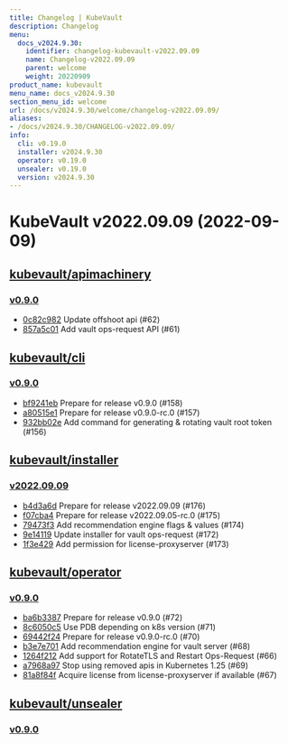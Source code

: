 ```yaml
---
title: Changelog | KubeVault
description: Changelog
menu:
  docs_v2024.9.30:
    identifier: changelog-kubevault-v2022.09.09
    name: Changelog-v2022.09.09
    parent: welcome
    weight: 20220909
product_name: kubevault
menu_name: docs_v2024.9.30
section_menu_id: welcome
url: /docs/v2024.9.30/welcome/changelog-v2022.09.09/
aliases:
- /docs/v2024.9.30/CHANGELOG-v2022.09.09/
info:
  cli: v0.19.0
  installer: v2024.9.30
  operator: v0.19.0
  unsealer: v0.19.0
  version: v2024.9.30
---
```


# KubeVault v2022.09.09 (2022-09-09)


## [kubevault/apimachinery](https://github.com/kubevault/apimachinery)

### [v0.9.0](https://github.com/kubevault/apimachinery/releases/tag/v0.9.0)

- [0c82c982](https://github.com/kubevault/apimachinery/commit/0c82c982) Update offshoot api (#62)
- [857a5c01](https://github.com/kubevault/apimachinery/commit/857a5c01) Add vault ops-request API (#61)



## [kubevault/cli](https://github.com/kubevault/cli)

### [v0.9.0](https://github.com/kubevault/cli/releases/tag/v0.9.0)

- [bf9241eb](https://github.com/kubevault/cli/commit/bf9241eb) Prepare for release v0.9.0 (#158)
- [a80515e1](https://github.com/kubevault/cli/commit/a80515e1) Prepare for release v0.9.0-rc.0 (#157)
- [932bb02e](https://github.com/kubevault/cli/commit/932bb02e) Add command for generating & rotating vault root token (#156)



## [kubevault/installer](https://github.com/kubevault/installer)

### [v2022.09.09](https://github.com/kubevault/installer/releases/tag/v2022.09.09)

- [b4d3a6d](https://github.com/kubevault/installer/commit/b4d3a6d) Prepare for release v2022.09.09 (#176)
- [f07cba4](https://github.com/kubevault/installer/commit/f07cba4) Prepare for release v2022.09.05-rc.0 (#175)
- [79473f3](https://github.com/kubevault/installer/commit/79473f3) Add recommendation engine flags & values (#174)
- [9e14119](https://github.com/kubevault/installer/commit/9e14119) Update installer for vault ops-request (#172)
- [1f3e429](https://github.com/kubevault/installer/commit/1f3e429) Add permission for license-proxyserver (#173)



## [kubevault/operator](https://github.com/kubevault/operator)

### [v0.9.0](https://github.com/kubevault/operator/releases/tag/v0.9.0)

- [ba6b3387](https://github.com/kubevault/operator/commit/ba6b3387) Prepare for release v0.9.0 (#72)
- [8c6050c5](https://github.com/kubevault/operator/commit/8c6050c5) Use PDB depending on k8s version (#71)
- [69442f24](https://github.com/kubevault/operator/commit/69442f24) Prepare for release v0.9.0-rc.0 (#70)
- [b3e7e701](https://github.com/kubevault/operator/commit/b3e7e701) Add recommendation engine for vault server (#68)
- [1264f212](https://github.com/kubevault/operator/commit/1264f212) Add support for RotateTLS and Restart Ops-Request (#66)
- [a7968a97](https://github.com/kubevault/operator/commit/a7968a97) Stop using removed apis in Kubernetes 1.25 (#69)
- [81a8f84f](https://github.com/kubevault/operator/commit/81a8f84f) Acquire license from license-proxyserver if available (#67)



## [kubevault/unsealer](https://github.com/kubevault/unsealer)

### [v0.9.0](https://github.com/kubevault/unsealer/releases/tag/v0.9.0)





